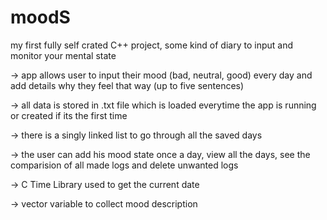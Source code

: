 # moodS
my first fully self crated C++ project, some kind of diary to input  and monitor your mental state

-> app allows user to input their mood (bad, neutral, good) every day and add details why they feel that way (up to five sentences)

-> all data is stored in .txt file which is loaded everytime the app is running or created if its the first time

-> there is a singly linked list to go through all the saved days

-> the user can add his mood state once a day, view all the days, see the comparision of all made logs and delete unwanted logs

-> C Time Library used to get the current date

-> vector variable to collect mood description

